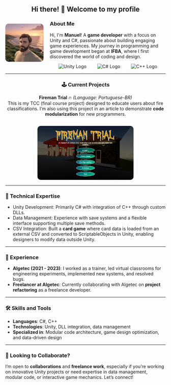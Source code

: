 <div align="center">

## Hi there! 👋 Welcome to my profile

</div>

<div align="left">
  <img src="https://github.com/astrobilbo/astrobilbo/blob/main/pikaso_reimagine_adorable-cartoon-style-Caucasian-man-in-his-30s-wi.jpeg" alt="Profile Picture" style="width:120px; height:auto; margin: 10px 20px 10px 0; border-radius: 10px;" align="left">
  
  ### About Me
  Hi, I'm **Manuel**! A **game developer** with a focus on Unity and C#, passionate about building engaging game experiences. My journey in programming and game development began at **IFBA**, where I first discovered the world of coding and design.
  <div align="center" style="margin-top: 10px;">
  <img src="https://cdn.worldvectorlogo.com/logos/unity-69.svg" alt="Unity Logo" style="width:60px; height:auto; margin: 0 15px;">
  <img src="https://cdn.worldvectorlogo.com/logos/c--4.svg" alt="C# Logo" style="width:60px; height:auto; margin: 0 15px;">
  <img src="https://cdn.worldvectorlogo.com/logos/c.svg" alt="C++ Logo" style="width:60px; height:auto; margin: 0 15px;">
</div>
</div>

---

<div align="center">

### 🕹 Current Projects
**Fireman Trial** 🔥 *(Language: Portuguese-BR)*  
This is my TCC (final course project) designed to educate users about fire classifications. I’m also using this project in an article to demonstrate **code modularization** for new programmers.

  <img src="https://github.com/astrobilbo/astrobilbo/blob/main/Captura%20de%20tela%202024-10-28%20162506.png" alt="Fireman Trial Screenshot" style="width: 60%; border-radius: 10px; margin-top: 15px;">
  
</div>

---

<div align="left">

### 🔧 Technical Expertise

- Unity Development: Primarily C# with integration of C++ through custom DLLs.
- Data Management: Experience with save systems and a flexible interface supporting multiple save methods.
- CSV Integration: Built a **card game** where card data is loaded from an external CSV and converted to ScriptableObjects in Unity, enabling designers to modify data outside Unity.

</div>

---

<div align="left">

### 💼 Experience

- **Algetec (2021 - 2023)**: I worked as a trainer, led virtual classrooms for engineering experiments, implemented new systems, and resolved bugs.
- **Freelancer at Algetec**: Currently collaborating with Algetec on **project refactoring** as a freelance developer.

</div>

---

<div align="left">

### 🛠️ Skills and Tools

- **Languages**: C#, C++  
- **Technologies**: Unity, DLL integration, data management  
- **Specialized in**: Modular code architecture, game design optimization, and data-driven design

</div>

---

<div align="left">

### 🎯 Looking to Collaborate?

I’m open to **collaborations** and **freelance work**, especially if you’re working on innovative Unity projects or need expertise in data management, modular code, or interactive game mechanics. Let’s connect!

</div>
